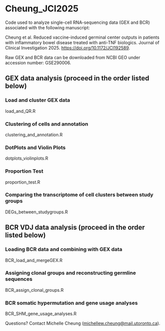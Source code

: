 # Cheung_JCI2025
Code used to analyze single-cell RNA-sequencing data (GEX and BCR) associated with the following manuscript:

Cheung et al. Reduced vaccine-induced germinal center outputs in patients with inflammatory bowel disease treated with anti-TNF biologics. Journal of Clinical Investigation 2025. https://doi.org/10.1172/JCI192589.

Raw GEX and BCR data can be downloaded from NCBI GEO under accession number: GSE290006.

## GEX data analysis (proceed in the order listed below)
### Load and cluster GEX data 
load_and_QR.R
### Clustering of cells and annotation 
clustering_and_annotation.R
### DotPlots and Violin Plots
dotplots_violinplots.R
### Proportion Test
proportion_test.R
### Comparing the transcriptome of cell clusters between study groups
DEGs_between_studygroups.R

## BCR VDJ data analysis (proceed in the order listed below)
### Loading BCR data and combining with GEX data 
BCR_load_and_mergeGEX.R
### Assigning clonal groups and reconstructing germline sequences 
BCR_assign_clonal_groups.R
### BCR somatic hypermutation and gene usage analyses 
BCR_SHM_gene_usage_analyses.R


Questions? Contact Michelle Cheung (michellew.cheung@mail.utoronto.ca).
